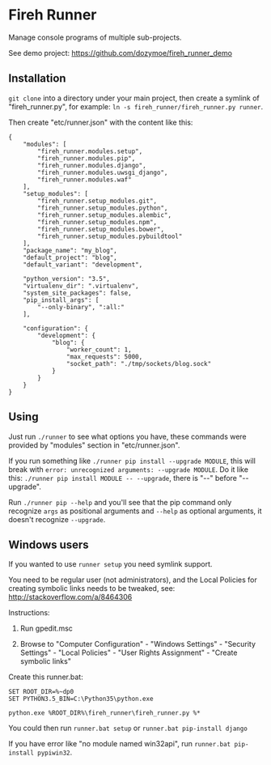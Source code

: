# Fireh Runner

Manage console programs of multiple sub-projects.

See demo project: https://github.com/dozymoe/fireh_runner_demo


## Installation

`git clone` into a directory under your main project, then create a symlink of
"fireh_runner.py", for example: `ln -s fireh_runner/fireh_runner.py runner`.

Then create "etc/runner.json" with the content like this:

    {
        "modules": [
            "fireh_runner.modules.setup",
            "fireh_runner.modules.pip",
            "fireh_runner.modules.django",
            "fireh_runner.modules.uwsgi_django",
            "fireh_runner.modules.waf"
        ],
        "setup_modules": [
            "fireh_runner.setup_modules.git",
            "fireh_runner.setup_modules.python",
            "fireh_runner.setup_modules.alembic",
            "fireh_runner.setup_modules.npm",
            "fireh_runner.setup_modules.bower",
            "fireh_runner.setup_modules.pybuildtool"
        ],
        "package_name": "my_blog",
        "default_project": "blog",
        "default_variant": "development",

        "python_version": "3.5",
        "virtualenv_dir": ".virtualenv",
        "system_site_packages": false,
        "pip_install_args": [
            "--only-binary", ":all:"
        ],

        "configuration": {
            "development": {
                "blog": {
                    "worker_count": 1,
                    "max_requests": 5000,
                    "socket_path": "./tmp/sockets/blog.sock"
                }
            }
        }
    }



## Using

Just run `./runner` to see what options you have, these commands were
provided by "modules" section in "etc/runner.json".

If you run something like `./runner pip install --upgrade MODULE`, this will
break with `error: unrecognized arguments: --upgrade MODULE`. Do it like this:
`./runner pip install MODULE -- --upgrade`, there is "--" before "--upgrade".

Run `./runner pip --help` and you'll see that the pip command only recognize
`args` as positional arguments and `--help` as optional arguments, it doesn't
recognize `--upgrade`.


## Windows users

If you wanted to use `runner setup` you need symlink support.

You need to be regular user (not administrators), and the Local Policies for
creating symbolic links needs to be tweaked, see:
http://stackoverflow.com/a/8464306

Instructions:

1. Run gpedit.msc

2. Browse to "Computer Configuration" - "Windows Settings" -
   "Security Settings" - "Local Policies" - "User Rights Assignment" -
   "Create symbolic links"

Create this runner.bat:

    SET ROOT_DIR=%~dp0
    SET PYTHON3.5_BIN=C:\Python35\python.exe

    python.exe %ROOT_DIR%\fireh_runner\fireh_runner.py %*

You could then run `runner.bat setup` or `runner.bat pip-install django`

If you have error like "no module named win32api", run
`runner.bat pip-install pypiwin32`.
